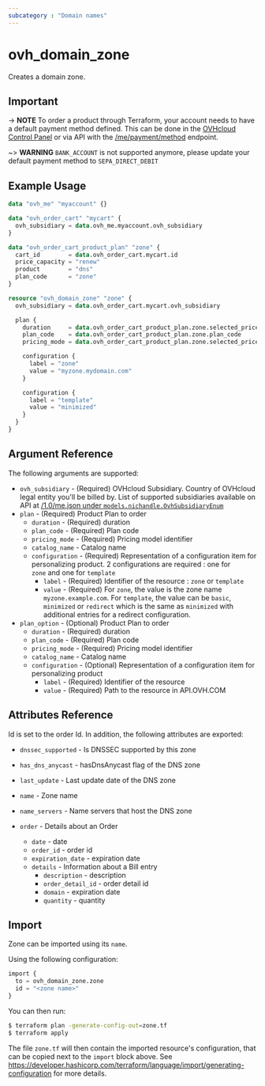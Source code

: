 ```yaml
---
subcategory : "Domain names"
---
```


# ovh_domain_zone

Creates a domain zone.

## Important

-> **NOTE** To order a product through Terraform, your account needs to have a default payment method defined. This can be done in the [OVHcloud Control Panel](https://www.ovh.com/manager/#/dedicated/billing/payment/method) or via API with the [/me/payment/method](https://api.ovh.com/console/#/me/payment/method~GET) endpoint.

~> **WARNING** `BANK_ACCOUNT` is not supported anymore, please update your default payment method to `SEPA_DIRECT_DEBIT`

## Example Usage

```terraform
data "ovh_me" "myaccount" {}

data "ovh_order_cart" "mycart" {
  ovh_subsidiary = data.ovh_me.myaccount.ovh_subsidiary
}

data "ovh_order_cart_product_plan" "zone" {
  cart_id        = data.ovh_order_cart.mycart.id
  price_capacity = "renew"
  product        = "dns"
  plan_code      = "zone"
}

resource "ovh_domain_zone" "zone" {
  ovh_subsidiary = data.ovh_order_cart.mycart.ovh_subsidiary

  plan {
    duration     = data.ovh_order_cart_product_plan.zone.selected_price.0.duration
    plan_code    = data.ovh_order_cart_product_plan.zone.plan_code
    pricing_mode = data.ovh_order_cart_product_plan.zone.selected_price.0.pricing_mode

    configuration {
      label = "zone"
      value = "myzone.mydomain.com"
    }

    configuration {
      label = "template"
      value = "minimized"
    }
  }
}
```

## Argument Reference

The following arguments are supported:

* `ovh_subsidiary` - (Required) OVHcloud Subsidiary. Country of OVHcloud legal entity you'll be billed by. List of supported subsidiaries available on API at [/1.0/me.json under `models.nichandle.OvhSubsidiaryEnum`](https://eu.api.ovh.com/1.0/me.json)
* `plan` - (Required) Product Plan to order
  * `duration` - (Required) duration
  * `plan_code` - (Required) Plan code
  * `pricing_mode` - (Required) Pricing model identifier
  * `catalog_name` - Catalog name
  * `configuration` - (Required) Representation of a configuration item for personalizing product. 2 configurations are required : one for `zone` and one for `template`
    * `label` - (Required) Identifier of the resource : `zone` or `template`
    * `value` - (Required) For `zone`, the value is the zone name `myzone.example.com`. For `template`, the value can be `basic`, `minimized` or `redirect` which is the same as `minimized` with additional entries for a redirect configuration.
* `plan_option` - (Optional) Product Plan to order
  * `duration` - (Required) duration
  * `plan_code` - (Required) Plan code
  * `pricing_mode` - (Required) Pricing model identifier
  * `catalog_name` - Catalog name
  * `configuration` - (Optional) Representation of a configuration item for personalizing product
    * `label` - (Required) Identifier of the resource
    * `value` - (Required) Path to the resource in API.OVH.COM

## Attributes Reference

Id is set to the order Id. In addition, the following attributes are exported:

* `dnssec_supported` - Is DNSSEC supported by this zone
* `has_dns_anycast` - hasDnsAnycast flag of the DNS zone
* `last_update` - Last update date of the DNS zone
* `name` - Zone name
* `name_servers` - Name servers that host the DNS zone

* `order` - Details about an Order
  * `date` - date
  * `order_id` - order id
  * `expiration_date` - expiration date
  * `details` - Information about a Bill entry
    * `description` - description
    * `order_detail_id` - order detail id
    * `domain` - expiration date
    * `quantity` - quantity

## Import

Zone can be imported using its `name`.

Using the following configuration:

```terraform
import {
  to = ovh_domain_zone.zone
  id = "<zone name>"
}
```

You can then run:

```bash
$ terraform plan -generate-config-out=zone.tf
$ terraform apply
```

The file `zone.tf` will then contain the imported resource's configuration, that can be copied next to the `import` block above. See https://developer.hashicorp.com/terraform/language/import/generating-configuration for more details.
